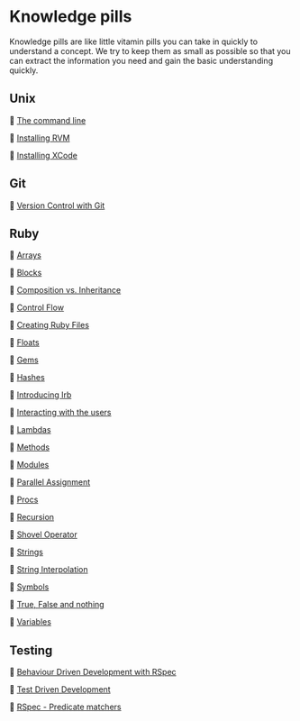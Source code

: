# Knowledge pills

Knowledge pills are like little vitamin pills you can take in quickly to understand a concept. We try to keep them as small as possible so that you can extract the information you need and gain the basic understanding quickly.

## Unix
:pill: [The command line](https://github.com/makersacademy/course/blob/master/pills/command_line.md)

:pill: [Installing RVM](https://github.com/makersacademy/course/blob/master/pills/installing_rvm.md)

:pill: [Installing XCode](https://github.com/makersacademy/course/blob/master/pills/installing_xcode.md)

## Git
:pill: [Version Control with Git](https://github.com/makersacademy/course/blob/master/pills/git.md)

## Ruby

:pill: [Arrays](https://github.com/makersacademy/course/blob/master/pills/arrays.md)

:pill: [Blocks](https://github.com/makersacademy/course/blob/master/pills/blocks.md)

:pill: [Composition vs. Inheritance](https://github.com/makersacademy/course/blob/master/pills/composition_vs_inheritance.md)

:pill: [Control Flow](https://github.com/makersacademy/course/blob/master/pills/control_flow.md)

:pill: [Creating Ruby Files](https://github.com/makersacademy/course/blob/master/pills/files.md)

:pill: [Floats](https://github.com/makersacademy/course/blob/master/pills/floats.md)

:pill: [Gems](https://github.com/makersacademy/course/blob/master/pills/gems.md)

:pill: [Hashes](https://github.com/makersacademy/course/blob/master/pills/hashes.md)

:pill: [Introducing Irb](https://github.com/makersacademy/course/blob/master/pills/irb.md)

:pill: [Interacting with the users](https://github.com/makersacademy/course/blob/master/pills/user_interaction.md)

:pill: [Lambdas](https://github.com/makersacademy/course/blob/master/pills/lambdas.md)

:pill: [Methods](https://github.com/makersacademy/course/blob/master/pills/methods.md)

:pill: [Modules](https://github.com/makersacademy/course/blob/master/pills/modules.md)

:pill: [Parallel Assignment](https://github.com/makersacademy/course/blob/master/pills/parallel_assignment.md)

:pill: [Procs](https://github.com/makersacademy/course/blob/master/pills/procs.md)

:pill: [Recursion](https://github.com/makersacademy/course/blob/master/pills/recursion.md)

:pill: [Shovel Operator](https://github.com/makersacademy/course/blob/master/pills/shovel_operator.md)

:pill: [Strings](https://github.com/makersacademy/course/blob/master/pills/strings.md)

:pill: [String Interpolation](https://github.com/makersacademy/course/blob/master/pills/string_interpolation.md)

:pill: [Symbols](https://github.com/makersacademy/course/blob/master/pills/symbols.md)

:pill: [True, False and nothing](https://github.com/makersacademy/course/blob/master/pills/boolean.md)

:pill: [Variables](https://github.com/makersacademy/course/blob/master/pills/variables.md)


## Testing

:pill: [Behaviour Driven Development with RSpec](https://github.com/makersacademy/course/blob/master/pills/rspec.md)

:pill: [Test Driven Development](https://github.com/makersacademy/course/blob/master/pills/tdd.md)

:pill: [RSpec - Predicate matchers](https://github.com/makersacademy/course/blob/master/pills/rspec_predicate.md)